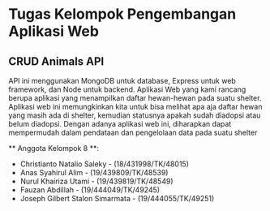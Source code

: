 # Tugas Kelompok Pengembangan Aplikasi Web

## CRUD Animals API

API ini menggunakan MongoDB untuk database, Express untuk web framework, dan Node untuk backend. 
Aplikasi Web yang kami rancang berupa aplikasi yang menampilkan daftar hewan-hewan pada suatu shelter. Aplikasi web ini memungkinkan kita untuk bisa melihat apa aja daftar hewan yang masih ada di shelter, kemudian statusnya apakah sudah diadopsi atau belum diadopsi.
Dengan adanya aplikasi web ini, diharapkan dapat mempermudah dalam pendataan dan pengelolaan data pada suatu shelter

** Anggota Kelompok 8 **:
- Christianto Natalio Saleky - (18/431998/TK/48015) 
- Anas Syahirul Alim - (19/439809/TK/48539) 
- Nurul Khairiza Utami - (19/439819/TK/48549) 
- Fauzan Abdillah - (19/444049/TK/49245) 
- Joseph Gilbert Stalon Simarmata - (19/444055/TK/49251) 
